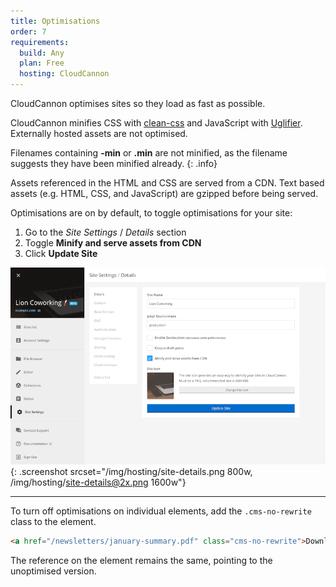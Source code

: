 ```yaml
---
title: Optimisations
order: 7
requirements:
  build: Any
  plan: Free
  hosting: CloudCannon
---
```


CloudCannon optimises sites so they load as fast as possible.

CloudCannon minifies CSS with [clean-css](https://github.com/GoalSmashers/clean-css) and JavaScript with [Uglifier](https://github.com/lautis/uglifier). Externally hosted assets are not optimised.

Filenames containing **-min** or **.min** are not minified, as the filename suggests they have been minified already.
{: .info}

Assets referenced in the HTML and CSS are served from a CDN. Text based assets (e.g. HTML, CSS, and JavaScript) are gzipped before being served.

Optimisations are on by default, to toggle optimisations for your site:

1. Go to the *Site Settings* / *Details* section
2. Toggle **Minify and serve assets from CDN**
3. Click **Update Site**

![Optimisations Interface](/img/hosting/site-details.png){: .screenshot srcset="/img/hosting/site-details.png 800w, /img/hosting/site-details@2x.png 1600w"}

---

To turn off optimisations on individual elements, add the `.cms-no-rewrite` class to the element.

~~~html
<a href="/newsletters/january-summary.pdf" class="cms-no-rewrite">Download Latest Newsletter</a>
~~~

The reference on the element remains the same, pointing to the unoptimised version.
